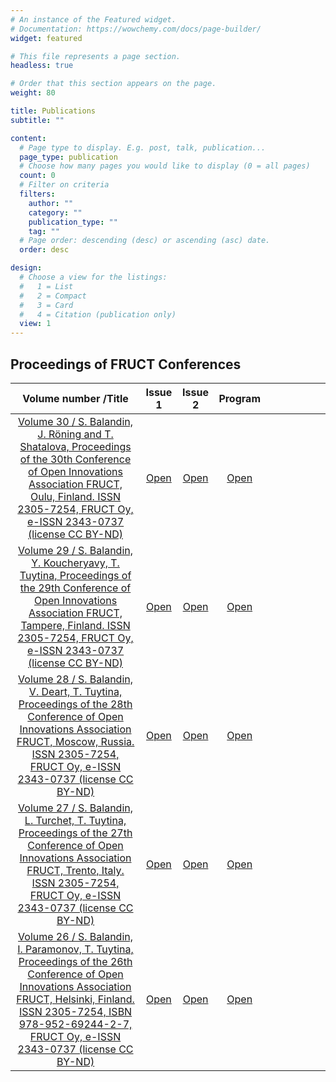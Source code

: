 ```yaml
---
# An instance of the Featured widget.
# Documentation: https://wowchemy.com/docs/page-builder/
widget: featured

# This file represents a page section.
headless: true

# Order that this section appears on the page.
weight: 80

title: Publications
subtitle: ""

content:
  # Page type to display. E.g. post, talk, publication...
  page_type: publication
  # Choose how many pages you would like to display (0 = all pages)
  count: 0
  # Filter on criteria
  filters:
    author: ""
    category: ""
    publication_type: ""
    tag: ""
  # Page order: descending (desc) or ascending (asc) date.
  order: desc

design:
  # Choose a view for the listings:
  #   1 = List
  #   2 = Compact
  #   3 = Card
  #   4 = Citation (publication only)
  view: 1
---
```


## Proceedings of FRUCT Conferences

| **Volume number /Title**                                                                                                                                                                                                             | **Issue 1** | **Issue 2** | **Program** |   |   |   |   |   |   |
|:-------------------------------------------------------------------------------------------------------------------------------------------------------------------------------------------------------------------------------------:|:-----------:|:-----------:|:-----------:|:---:|:---:|:---:|:---:|:---:|:---:|
| [Volume 30 / S. Balandin, J. Röning and T. Shatalova, Proceedings of the 30th Conference of Open Innovations Association FRUCT, Oulu, Finland. ISSN 2305-7254, FRUCT Oy, e-ISSN 2343-0737 (license CC BY-ND)](https://fruct.org/node/388928)                           | [Open](https://fruct.org/publications/fruct30/)        | [Open](https://fruct.org/publications/acm30/)        | [Open](https://fruct.org/program30)        |   |   |   |   |   |   |
| [Volume 29 / S. Balandin, Y. Koucheryavy, T. Tuytina, Proceedings of the 29th Conference of Open Innovations Association FRUCT, Tampere, Finland. ISSN 2305-7254, FRUCT Oy, e-ISSN 2343-0737 (license CC BY-ND)](https://fruct.org/node/385678)                        | [Open](https://fruct.org/publications/fruct29/)        | [Open](https://fruct.org/publications/acm29/)        | [Open](https://fruct.org/program29)        |   |   |   |   |   |   |
| [Volume 28 / S. Balandin, V. Deart, T. Tuytina, Proceedings of the 28th Conference of Open Innovations Association FRUCT, Moscow, Russia. ISSN 2305-7254, FRUCT Oy, e-ISSN 2343-0737 (license CC BY-ND)](https://fruct.org/node/384281)                                | [Open](https://fruct.org/publications/fruct28/)        | [Open](https://fruct.org/publications/acm28/)        | [Open](https://fruct.org/program28)        |   |   |   |   |   |   |
| [Volume 27 / S. Balandin, L. Turchet, T. Tuytina, Proceedings of the 27th Conference of Open Innovations Association FRUCT, Trento, Italy. ISSN 2305-7254, FRUCT Oy, e-ISSN 2343-0737 (license CC BY-ND)](https://fruct.org/node/383597)                               | [Open](https://fruct.org/publications/fruct27/)        | [Open](https://fruct.org/publications/acm27/)        | [Open](https://fruct.org/program27)        |   |   |   |   |   |   |
| [Volume 26 / S. Balandin, I. Paramonov, T. Tuytina, Proceedings of the 26th Conference of Open Innovations Association FRUCT, Helsinki, Finland. ISSN 2305-7254, ISBN 978-952-69244-2-7, FRUCT Oy, e-ISSN 2343-0737 (license CC BY-ND)](https://fruct.org/node/382258) | [Open](https://fruct.org/publications/fruct26/)        | [Open](https://fruct.org/publications/acm26/)        | [Open](https://fruct.org/program26)        |   |   |   |   |   |   |
